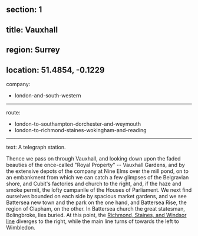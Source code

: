 section: 1
----
title: Vauxhall
----
region: Surrey
----
location: 51.4854, -0.1229
----
company:
- london-and-south-western
----
route:
- london-to-southampton-dorchester-and-weymouth
- london-to-richmond-staines-wokingham-and-reading
----
text: A telegraph station.

Thence we pass on through Vauxhall, and looking down upon the faded beauties of the once-called "Royal Property" -- Vauxhall Gardens, and by the extensive depots of the company at Nine Elms over the mill pond, on to an embankment from which we can catch a few glimpses of the Belgravian shore, and Cubit's factories and church to the right, and, if the haze and smoke permit, the lofty campanile of the Houses of Parliament. We next find ourselves bounded on each side by spacious market gardens, and we see Battersea new town and the park on the one hand, and Battersea Rise, the region of Clapham, on the other. In Battersea church the great statesman, Bolingbroke, lies buried. At this point, the [Richmond, Staines, and Windsor line](/routes/london-to-richmond-staines-wokingham-and-reading) diverges to the right, while the main line turns of towards the left to Wimbledon.
